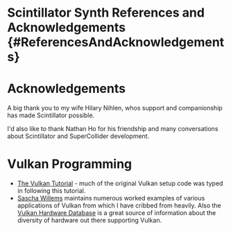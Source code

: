 Scintillator Synth References and Acknowledgements {#ReferencesAndAcknowledgements}
==================================================

# Acknowledgements

A big thank you to my wife Hilary Nihlen, whos support and companionship has made Scintillator possible.

I'd also like to thank Nathan Ho for his friendship and many conversations about Scintillator and SuperCollider
development.

# Vulkan Programming

  * [The Vulkan Tutorial](https://vulkan-tutorial.com) - much of the original Vulkan setup code was typed in following
  this tutorial.
  * [Sascha Willems](https://www.saschawillems.de/) maintains numerous worked examples of various applications of Vulkan
  from which I have cribbed from heavily. Also the [Vulkan Hardware Database](https://vulkan.gpuinfo.org/) is a great
  source of information about the diversity of hardware out there supporting Vulkan.
